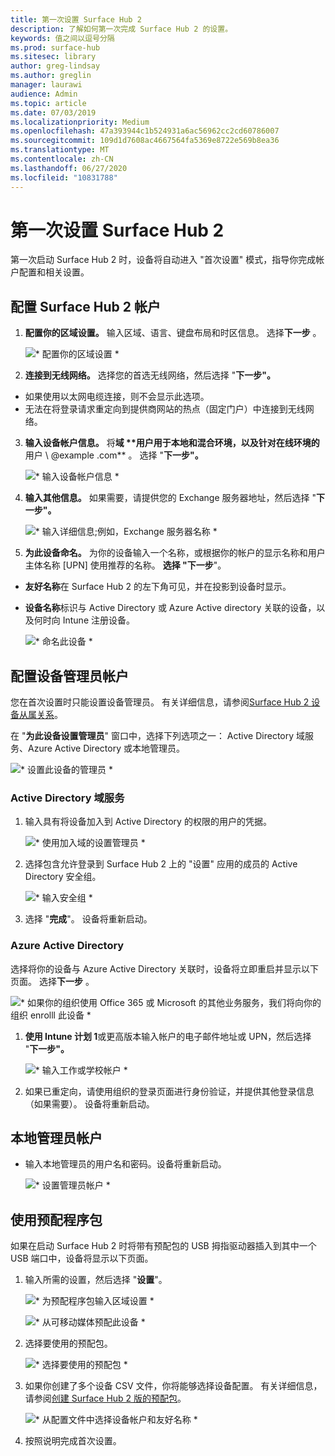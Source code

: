 ```yaml
---
title: 第一次设置 Surface Hub 2
description: 了解如何第一次完成 Surface Hub 2 的设置。
keywords: 值之间以逗号分隔
ms.prod: surface-hub
ms.sitesec: library
author: greg-lindsay
ms.author: greglin
manager: laurawi
audience: Admin
ms.topic: article
ms.date: 07/03/2019
ms.localizationpriority: Medium
ms.openlocfilehash: 47a393944c1b524931a6ac56962cc2cd60786007
ms.sourcegitcommit: 109d1d7608ac4667564fa5369e8722e569b8ea36
ms.translationtype: MT
ms.contentlocale: zh-CN
ms.lasthandoff: 06/27/2020
ms.locfileid: "10831788"
---
```

# 第一次设置 Surface Hub 2

第一次启动 Surface Hub 2 时，设备将自动进入 "首次设置" 模式，指导你完成帐户配置和相关设置。

## 配置 Surface Hub 2 帐户

1. **配置你的区域设置。** 输入区域、语言、键盘布局和时区信息。 选择**下一步** 。

   ![* 配置你的区域设置 *](images/sh2-run1.png) <br>
1. **连接到无线网络。** 选择您的首选无线网络，然后选择 "**下一步"。**

- 如果使用以太网电缆连接，则不会显示此选项。
- 无法在将登录请求重定向到提供商网站的热点（固定门户）中连接到无线网络。

3. **输入设备帐户信息。** 将**域 \**用户用于本地和混合环境，以及针对在线环境的**用户 \ @example .com** 。 选择 "**下一步"。**

   ![* 输入设备帐户信息 *](images/sh2-run2.png) <br>
1. **输入其他信息。** 如果需要，请提供您的 Exchange 服务器地址，然后选择 "**下一步"。**

    ![* 输入详细信息;例如，Exchange 服务器名称 *](images/sh2-run3.png) <br>

1. **为此设备命名。** 为你的设备输入一个名称，或根据你的帐户的显示名称和用户主体名称 [UPN] 使用推荐的名称。 **选择 "下一步**"。

- **友好名称**在 Surface Hub 2 的左下角可见，并在投影到设备时显示。

- **设备名称**标识与 Active Directory 或 Azure Active directory 关联的设备，以及何时向 Intune 注册设备。

  ![* 命名此设备 *](images/sh2-run4.png) <br>
 
## 配置设备管理员帐户

您在首次设置时只能设置设备管理员。 有关详细信息，请参阅[Surface Hub 2 设备从属关系](https://docs.microsoft.com/surface-hub/surface-hub-2s-prepare-environment#device-affiliation)。

 在 "**为此设备设置管理员**" 窗口中，选择下列选项之一： Active Directory 域服务、Azure Active Directory 或本地管理员。

   ![* 设置此设备的管理员 *](images/sh2-run5.png) <br>

### Active Directory 域服务

1. 输入具有将设备加入到 Active Directory 的权限的用户的凭据。

    ![* 使用加入域的设置管理员 *](images/sh2-run6.png) <br>

2. 选择包含允许登录到 Surface Hub 2 上的 "设置" 应用的成员的 Active Directory 安全组。

    ![* 输入安全组 *](images/sh2-run7.png) <br>
1. 选择 "**完成**"。 设备将重新启动。

### Azure Active Directory

选择将你的设备与 Azure Active Directory 关联时，设备将立即重启并显示以下页面。 选择**下一步** 。

![* 如果你的组织使用 Office 365 或 Microsoft 的其他业务服务，我们将向你的组织 enrolll 此设备 *](images/sh2-run8.png) <br>

1. **使用 Intune 计划 1**或更高版本输入帐户的电子邮件地址或 UPN，然后选择 "**下一步"。**

    ![* 输入工作或学校帐户 *](images/sh2-run9.png) <br>

2. 如果已重定向，请使用组织的登录页面进行身份验证，并提供其他登录信息（如果需要）。 设备将重新启动。

## 本地管理员帐户

- 输入本地管理员的用户名和密码。设备将重新启动。

     ![* 设置管理员帐户 *](images/sh2-run10.png) <br>
 
## 使用预配程序包

如果在启动 Surface Hub 2 时将带有预配包的 USB 拇指驱动器插入到其中一个 USB 端口中，设备将显示以下页面。

1. 输入所需的设置，然后选择 "**设置**"。

    ![* 为预配程序包输入区域设置 *](images/sh2-run11.png) <br>

    ![* 从可移动媒体预配此设备 *](images/sh2-run12.png) <br>
2. 选择要使用的预配包。

   ![* 选择要使用的预配包 *](images/sh2-run13.png) <br>

3. 如果你创建了多个设备 CSV 文件，你将能够选择设备配置。 有关详细信息，请参阅[创建 Surface Hub 2 版的预配包](https://docs.microsoft.com/surface-hub/surface-hub-2s-deploy#provisioning-multiple-devices-csv-file)。


    ![* 从配置文件中选择设备帐户和友好名称 *](images/sh2-run14.png) <br>

4. 按照说明完成首次设置。
